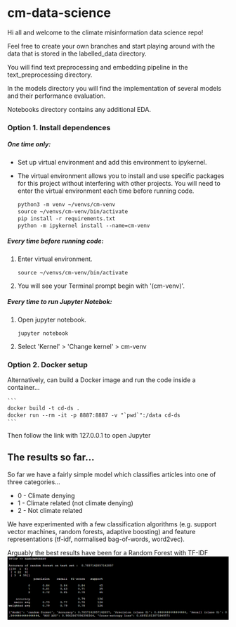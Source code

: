 # cm-data-science

Hi all and welcome to the climate misinformation data science repo!

Feel free to create your own branches and start playing around with the data that is stored in the labelled_data directory.

You will find text preprocessing and embedding pipeline in the text_preprocessing directory. 

In the models directory you will find the implementation of several models and their performance evaluation.

Notebooks directory contains any additional EDA.


### Option 1. Install dependences

##### One time only: 
- Set up virtual environment and add this environment to ipykernel.
- The virtual environment allows you to install and use specific 
packages for this project without interfering with other projects. 
You will need to enter the virtual environment each time before running
code.

    ```
    python3 -m venv ~/venvs/cm-venv
    source ~/venvs/cm-venv/bin/activate
    pip install -r requirements.txt
    python -m ipykernel install --name=cm-venv
    ```

##### Every time before running code:
1. Enter virtual environment.
    ```
    source ~/venvs/cm-venv/bin/activate
    ```
2. You will see your Terminal prompt begin with '(cm-venv)'.

##### Every time to run Jupyter Notebok:
1. Open jupyter notebook.
    ```
    jupyter notebook
    ```
2. Select 'Kernel' > 'Change kernel' > cm-venv


### Option 2. Docker setup

Alternatively, can build a Docker image and run the code inside a container...

    ```
    docker build -t cd-ds .
    docker run --rm -it -p 8887:8887 -v "`pwd`":/data cd-ds
    ```

Then follow the link with 127.0.0.1 to open Jupyter


## The results so far...

So far we have a fairly simple model which classifies articles into one of three categories...
* 0 - Climate denying
* 1 - Climate related (not climate denying)
* 2 - Not climate related

We have experimented with a few classification algorithms (e.g. support vector machines, random forests, adaptive boosting) and feature representations (tf-idf, normalised bag-of-words, word2vec).

Arguably the best results have been for a Random Forest with TF-IDF
![png](models/model_evaluation_best.PNG)
